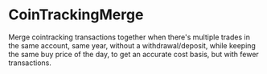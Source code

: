 # CoinTrackingMerge
Merge cointracking transactions together when there's multiple trades in the same account, same year, without a withdrawal/deposit, while keeping the same buy price of the day, to get an accurate cost basis, but with fewer transactions.

